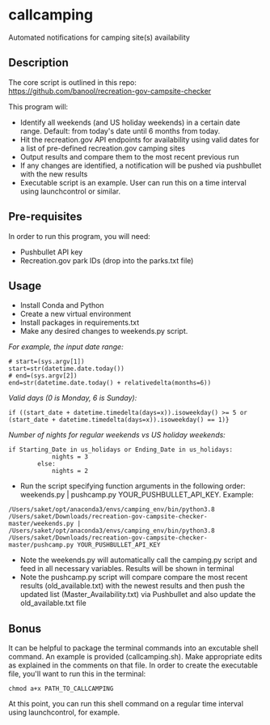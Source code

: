 # callcamping
Automated notifications for camping site(s) availability

## Description
The core script is outlined in this repo:
https://github.com/banool/recreation-gov-campsite-checker

This program will:
* Identify all weekends (and US holiday weekends) in a certain date range. Default: from today's date until 6 months from today. 
* Hit the recreation.gov API endpoints for availability using valid dates for a list of pre-defined recreation.gov camping sites
* Output results and compare them to the most recent previous run
* If any changes are identified, a notification will be pushed via pushbullet with the new results
* Executable script is an example. User can run this on a time interval using launchcontrol or similar. 

## Pre-requisites
In order to run this program, you will need:
* Pushbullet API key
* Recreation.gov park IDs (drop into the parks.txt file)

## Usage
* Install Conda and Python
* Create a new virtual environment
* Install packages in requirements.txt
* Make any desired changes to weekends.py script. 

*For example, the input date range:*
```
# start=(sys.argv[1])
start=str(datetime.date.today())
# end=(sys.argv[2])
end=str(datetime.date.today() + relativedelta(months=6))
```
*Valid days (0 is Monday, 6 is Sunday):*
```
if ((start_date + datetime.timedelta(days=x)).isoweekday() >= 5 or (start_date + datetime.timedelta(days=x)).isoweekday() == 1)}
```
*Number of nights for regular weekends vs US holiday weekends:*
```
if Starting_Date in us_holidays or Ending_Date in us_holidays:
			nights = 3
		else:
			nights = 2
```
* Run the script specifying function arguments in the following order: weekends.py | pushcamp.py YOUR_PUSHBULLET_API_KEY. Example:

```
/Users/saket/opt/anaconda3/envs/camping_env/bin/python3.8 /Users/saket/Downloads/recreation-gov-campsite-checker-master/weekends.py | /Users/saket/opt/anaconda3/envs/camping_env/bin/python3.8 /Users/saket/Downloads/recreation-gov-campsite-checker-master/pushcamp.py YOUR_PUSHBULLET_API_KEY
```
* Note the weekends.py will automatically call the camping.py script and feed in all necessary variables. Results will be shown in terminal 
* Note the pushcamp.py script will compare compare the most recent results (old_available.txt) with the newest results and then push the updated list (Master_Availability.txt) via Pushbullet and also update the old_available.txt file

## Bonus
It can be helpful to package the terminal commands into an excutable shell command. An example is provided (callcamping.sh). Make appropriate edits as explained in the comments on that file. In order to create the executable file, you'll want to run this in the terminal: 

```
chmod a+x PATH_TO_CALLCAMPING
```
At this point, you can run this shell command on a regular time interval using launchcontrol, for example. 
